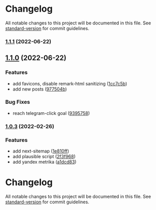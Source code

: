 # Changelog

All notable changes to this project will be documented in this file. See [standard-version](https://github.com/conventional-changelog/standard-version) for commit guidelines.

### [1.1.1](https://github.com/asyncink/asyncink/compare/v1.1.0...v1.1.1) (2022-06-22)

## [1.1.0](https://github.com/asyncink/asyncink/compare/v1.0.3...v1.1.0) (2022-06-22)


### Features

* add favicons, disable remark-html sanitizing ([1cc7c5b](https://github.com/asyncink/asyncink/commit/1cc7c5bdc74b2e6c28757128ab47d5975ab27696))
* add new posts ([977504b](https://github.com/asyncink/asyncink/commit/977504be8f936d3f0f1cdbe5fe7ecab9d6797478))


### Bug Fixes

* reach telegram-click goal ([9395758](https://github.com/asyncink/asyncink/commit/9395758c7dc5e9a6a05ae80948d21067378221b9))

### [1.0.3](https://github.com/asyncink/asyncink/compare/v1.0.2...v1.0.3) (2022-02-26)


### Features

* add next-sitemap ([1e810ff](https://github.com/asyncink/asyncink/commit/1e810ff992757d1a269d26d5bfd0109225045a38))
* add plausible script ([2f3f968](https://github.com/asyncink/asyncink/commit/2f3f968c49b60179dae34f119abd445d94e2ac70))
* add yandex metrika ([a1dcd83](https://github.com/asyncink/asyncink/commit/a1dcd83c9cf9ad18c8908a697d6c74fc668c735a))

# Changelog

All notable changes to this project will be documented in this file. See [standard-version](https://github.com/conventional-changelog/standard-version) for commit guidelines.

